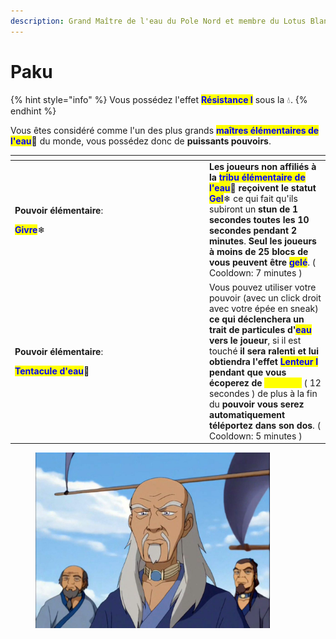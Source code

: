 ```yaml
---
description: Grand Maître de l'eau du Pole Nord et membre du Lotus Blanc
---
```


# Paku

{% hint style="info" %}
Vous possédez l'effet <mark style="color:blue;">**Résistance I**</mark> sous la :droplet:.
{% endhint %}

Vous êtes considéré comme l'un des plus grands <mark style="color:blue;">**maîtres élémentaires de l'eau**</mark>:ocean: du monde, vous possédez donc de **puissants pouvoirs**.

<table><thead><tr><th width="297"></th><th></th></tr></thead><tbody><tr><td><p><strong>Pouvoir élémentaire</strong>: </p><p><mark style="color:blue;"><strong>Givre</strong></mark><span data-gb-custom-inline data-tag="emoji" data-code="2744">❄</span></p></td><td><strong>Les joueurs non affiliés à la </strong><mark style="color:blue;"><strong>tribu élémentaire de l'eau</strong></mark><span data-gb-custom-inline data-tag="emoji" data-code="1f30a">🌊</span> <strong>reçoivent le statut </strong><mark style="color:blue;"><strong>Gel</strong></mark><span data-gb-custom-inline data-tag="emoji" data-code="2744">❄</span> ce qui fait qu'ils subiront un <strong>stun de 1 secondes toutes les 10 secondes pendant 2 minutes</strong>. <strong>Seul les joueurs à moins de 25 blocs de vous peuvent être </strong><mark style="color:blue;"><strong>gelé</strong></mark>. ( Cooldown: 7 minutes )</td></tr><tr><td><p><strong>Pouvoir élémentaire</strong>: </p><p><mark style="color:blue;"><strong>Tentacule d'eau</strong></mark><span data-gb-custom-inline data-tag="emoji" data-code="1f30a">🌊</span></p></td><td>Vous pouvez utiliser votre pouvoir (avec un click droit avec votre épée en sneak) <strong>ce qui déclenchera un trait de particules d'</strong><mark style="color:blue;"><strong>eau</strong></mark><strong> vers le joueur</strong>, si il est touché <strong>il sera ralenti et lui obtiendra l'effet </strong><mark style="color:blue;"><strong>Lenteur I</strong></mark><strong> pendant que vous écoperez de </strong><mark style="color:yellow;"><strong>Vitesse I</strong></mark> ( 12 secondes ) de plus à la fin du <strong>pouvoir vous serez automatiquement téléportez dans son dos</strong>. ( Cooldown: 5 minutes )</td></tr></tbody></table>

<figure><img src="../../.gitbook/assets/fa964936e15d33c9ba7a4508ff35204d.jpg" alt="" width="375"><figcaption></figcaption></figure>

